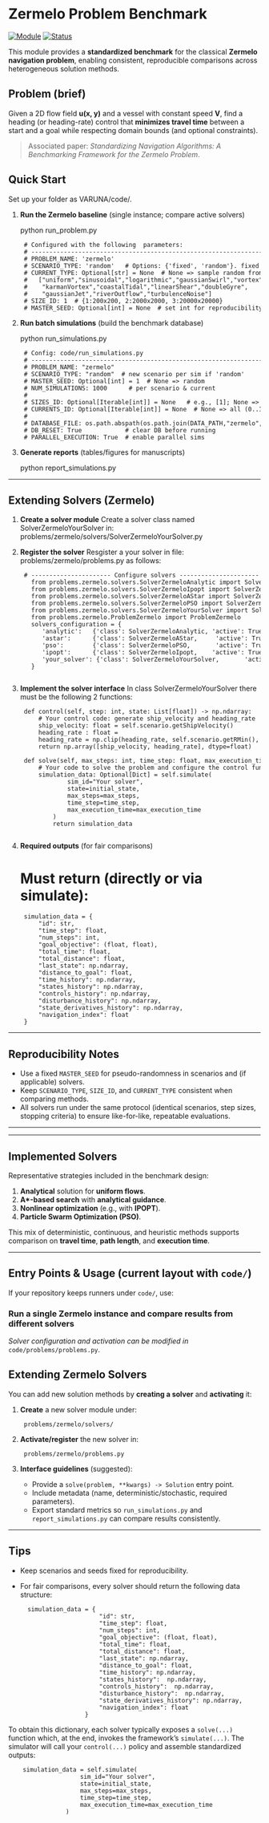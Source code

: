 # Zermelo Problem Benchmark

[![Module](https://img.shields.io/badge/module-zermelo-blue)]()
[![Status](https://img.shields.io/badge/status-baseline-success)]()

This module provides a **standardized benchmark** for the classical **Zermelo navigation problem**, enabling consistent, reproducible comparisons across heterogeneous solution methods.

## Problem (brief)
Given a 2D flow field **u(x, y)** and a vessel with constant speed **V**, find a heading (or heading-rate) control that **minimizes travel time** between a start and a goal while respecting domain bounds (and optional constraints).

> Associated paper: *Standardizing Navigation Algorithms: A Benchmarking Framework for the Zermelo Problem*.


## Quick Start
Set up  your folder as VARUNA/code/.

1) **Run the Zermelo baseline** (single instance; compare active solvers)

    python run_problem.py
   <pre style="font-size:12px">
    # Configured with the following  parameters:
    # -----------------------------------------------------------------------
    # PROBLEM_NAME: 'zermelo'
    # SCENARIO_TYPE: 'random'   # Options: {'fixed', 'random'}. fixed is the scenario used in the analysis  section of the manuscript.
    # CURRENT_TYPE: Optional[str] = None  # None => sample random from:
    #   ["uniform","sinusoidal","logarithmic","gaussianSwirl","vortex",
    #    "karmanVortex","coastalTidal","linearShear","doubleGyre",
    #    "gaussianJet","riverOutflow","turbulenceNoise"]
    # SIZE_ID: 1  # {1:200x200, 2:2000x2000, 3:20000x20000}
    # MASTER_SEED: Optional[int] = None  # set int for reproducibility
   </pre>
2) **Run batch simulations** (build the benchmark database)

    python run_simulations.py
   <pre style="font-size:12px">
    # Config: code/run_simulations.py
    # -----------------------------------------------------------------------
    # PROBLEM_NAME: "zermelo"
    # SCENARIO_TYPE: "random"  # new scenario per sim if 'random'
    # MASTER_SEED: Optional[int] = 1  # None => random
    # NUM_SIMULATIONS: 1000      # per scenario & current
    #
    # SIZES_ID: Optional[Iterable[int]] = None   # e.g., [1]; None => all
    # CURRENTS_ID: Optional[Iterable[int]] = None  # None => all (0..11)
    #
    # DATABASE_FILE: os.path.abspath(os.path.join(DATA_PATH,"zermelo","zermelo.db"))
    # DB_RESET: True            # clear DB before running
    # PARALLEL_EXECUTION: True  # enable parallel sims
   </pre>
3) **Generate reports** (tables/figures for manuscripts)

    python report_simulations.py

---

## Extending Solvers (Zermelo)

1) **Create a solver module**
    Create a solver class named SolverZermeloYourSolver in: problems/zermelo/solvers/SolverZermeloYourSolver.py
    

2) **Register the solver**
    Resgister a your solver in file:  problems/zermelo/problems.py as follows:
    <pre style="font-size:12px">
    # ---------------------- Configure solvers ----------------------
      from problems.zermelo.solvers.SolverZermeloAnalytic import SolverZermeloAnalytic
      from problems.zermelo.solvers.SolverZermeloIpopt import SolverZermeloIpopt
      from problems.zermelo.solvers.SolverZermeloAStar import SolverZermeloAStar
      from problems.zermelo.solvers.SolverZermeloPSO import SolverZermeloPSO
      from problems.zermelo.solvers.SolverZermeloYourSolver import SolverZermeloYourSolver
      from problems.zermelo.ProblemZermelo import ProblemZermelo
      solvers_configuration = {
         'analytic':   {'class': SolverZermeloAnalytic, 'active': True, 'parameters':{'color':'red',  'library': 'np'}},
         'astar':      {'class': SolverZermeloAStar,     'active': True, 'parameters':{'color':'blue',  'library': 'np'}},
         'pso':        {'class': SolverZermeloPSO,       'active': True, 'parameters':{'color':'black',  'library': 'np'}},
         'ipopt':      {'class': SolverZermeloIpopt,    'active': True, 'parameters':{'color':'green',  'library': 'pyo'}},
         'your_solver': {'class': SolverZermeloYourSolver,       'active': True, 'parameters':{'color':'magenta',  'library': 'np'}},
      }
      </pre>
3) **Implement the solver interface**
    In class SolverZermeloYourSolver there must be the following 2 functions:
    <pre style="font-size:12px">
    def control(self, step: int, state: List[float]) -> np.ndarray:
        # Your control code: generate ship_velocity and heading_rate
        ship_velocity: float = self.scenario.getShipVelocity()
        heading_rate : float = <your control solution>
        heading_rate = np.clip(heading_rate, self.scenario.getRMin(), self.scenario.getRMax())
        return np.array([ship_velocity, heading_rate], dtype=float)

    def solve(self, max_steps: int, time_step: float, max_execution_time: float) -> Optional[Dict]:
        # Your code to solve the problem and configure the control function response
        simulation_data: Optional[Dict] = self.simulate(
                sim_id="Your solver",
                state=initial_state,
                max_steps=max_steps,
                time_step=time_step,
                max_execution_time=max_execution_time
            )
            return simulation_data
        
   </pre>
4) **Required outputs** (for fair comparisons)

    # Must return (directly or via simulate):
    <pre style="font-size:12px">
    simulation_data = {
        "id": str,
        "time_step": float,
        "num_steps": int,
        "goal_objective": (float, float),
        "total_time": float,
        "total_distance": float,
        "last_state": np.ndarray,
        "distance_to_goal": float,
        "time_history": np.ndarray,
        "states_history": np.ndarray,
        "controls_history": np.ndarray,
        "disturbance_history": np.ndarray,
        "state_derivatives_history": np.ndarray,
        "navigation_index": float
    }
   </pre>
---

## Reproducibility Notes

- Use a fixed `MASTER_SEED` for pseudo-randomness in scenarios and (if applicable) solvers.
- Keep `SCENARIO_TYPE`, `SIZE_ID`, and `CURRENT_TYPE` consistent when comparing methods.
- All solvers run under the same protocol (identical scenarios, step sizes, stopping criteria) to ensure like-for-like, repeatable evaluations.

---


---

## Implemented Solvers
Representative strategies included in the benchmark design:
1. **Analytical** solution for **uniform flows**.
2. **A\*-based search** with **analytical guidance**.
3. **Nonlinear optimization** (e.g., with **IPOPT**).
4. **Particle Swarm Optimization (PSO)**.

This mix of deterministic, continuous, and heuristic methods supports comparison on **travel time**, **path length**, and **execution time**.

---

## Entry Points & Usage (current layout with `code/`)
If your repository keeps runners under `code/`, use:

### Run a single Zermelo instance and compare results from different solvers
_Solver configuration and activation can be modified in_ `code/problems/problems.py`.


## Extending Zermelo Solvers
You can add new solution methods by **creating a solver** and **activating** it:

1. **Create** a new solver module under:

        problems/zermelo/solvers/

2. **Activate/register** the new solver in:

        problems/zermelo/problems.py

3. **Interface guidelines** (suggested):
   - Provide a `solve(problem, **kwargs) -> Solution` entry point.
   - Include metadata (name, deterministic/stochastic, required parameters).
   - Export standard metrics so `run_simulations.py` and `report_simulations.py` can compare results consistently.

---

## Tips
- Keep scenarios and seeds fixed for reproducibility.
- For fair comparisons, every solver should return the following data structure:

        simulation_data = {
                            "id": str,
                            "time_step": float,
                            "num_steps": int,
                            "goal_objective": (float, float),
                            "total_time": float,
                            "total_distance": float,
                            "last_state": np.ndarray,
                            "distance_to_goal": float,
                            "time_history": np.ndarray,
                            "states_history":  np.ndarray,
                            "controls_history":  np.ndarray,
                            "disturbance_history":  np.ndarray,
                            "state_derivatives_history": np.ndarray,
                            "navigation_index": float
                        }

To obtain this dictionary, each solver typically exposes a `solve(...)` function which, at the end, invokes the framework’s `simulate(...)`. The simulator will call your `control(...)` policy and assemble standardized outputs:

        simulation_data = self.simulate(
                        sim_id="Your solver",
                        state=initial_state,
                        max_steps=max_steps,
                        time_step=time_step,
                        max_execution_time=max_execution_time
                    )
